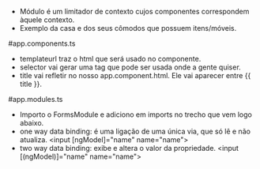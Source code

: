 - Módulo é um limitador de contexto cujos componentes correspondem àquele contexto.
- Exemplo da casa e dos seus cômodos que possuem itens/móveis.

#app.components.ts
- templateurl traz o html que será usado no componente.
- selector vai gerar uma tag que pode ser usada onde a gente quiser.
- title vai refletir no nosso app.component.html. Ele vai aparecer entre {{ title }}.

#app.modules.ts
- Importo o FormsModule e adiciono em imports no trecho que vem logo abaixo.
- one way data binding: é uma ligação de uma única via, que só lê e não atualiza. <input [ngModel]="name" name="name">
- two way data binding: exibe e altera o valor da propriedade. <input [(ngModel)]="name" name="name">

